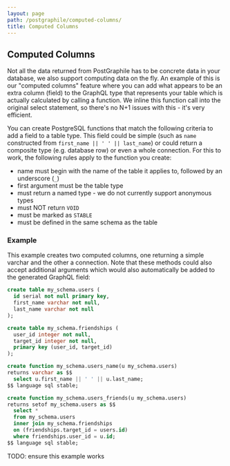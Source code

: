 ```yaml
---
layout: page
path: /postgraphile/computed-columns/
title: Computed Columns
---
```


## Computed Columns

Not all the data returned from PostGraphile has to be concrete data in your
database, we also support computing data on the fly. An example of this is our
"computed columns" feature where you can add what appears to be an extra column
(field) to the GraphQL type that represents your table which is actually
calculated by calling a function. We inline this function call into the
original select statement, so there's no N+1 issues with this - it's very
efficient.

You can create PostgreSQL functions that match the following criteria to add a
field to a table type. This field could be simple (such as `name` constructed
from `first_name || ' ' || last_name`) or could return a composite type (e.g.
database row) or even a whole connection. For this to work, the following rules
apply to the function you create:

- name must begin with the name of the table it applies to, followed by an underscore (`_`)
- first argument must be the table type
- must return a named type - we do not currently support anonymous types
- must NOT return `VOID`
- must be marked as `STABLE`
- must be defined in the same schema as the table

### Example

This example creates two computed columns, one returning a simple varchar and
the other a connection. Note that these methods could also accept additional
arguments which would also automatically be added to the generated GraphQL
field:

```sql
create table my_schema.users (
  id serial not null primary key,
  first_name varchar not null,
  last_name varchar not null
);

create table my_schema.friendships (
  user_id integer not null,
  target_id integer not null,
  primary key (user_id, target_id)
);

create function my_schema.users_name(u my_schema.users)
returns varchar as $$
  select u.first_name || ' ' || u.last_name;
$$ language sql stable;

create function my_schema.users_friends(u my_schema.users)
returns setof my_schema.users as $$
  select *
  from my_schema.users
  inner join my_schema.friendships
  on (friendships.target_id = users.id)
  where friendships.user_id = u.id;
$$ language sql stable;
```

TODO: ensure this example works

